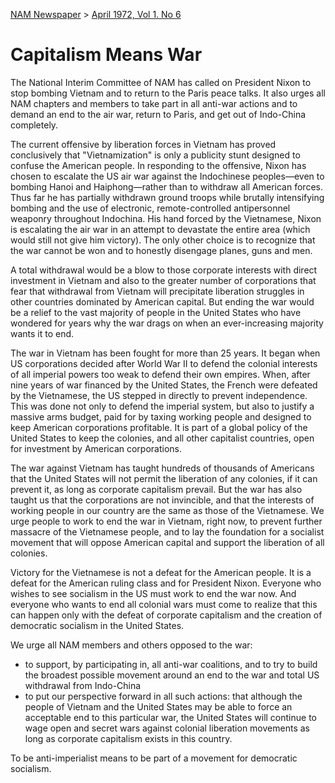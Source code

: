 [NAM Newspaper](/dsa-archive/#nam-newspaper) > [April 1972, Vol 1. No 6](/dsa-archive/#april-1972-vol-1-no-6-pdf)
# Capitalism Means War

The National Interim Committee of NAM has called on President Nixon to stop bombing Vietnam and to return to the Paris peace talks. It also urges all NAM chapters and members to take part in all anti-war actions and to demand an end to the air war, return to Paris, and get out of Indo-China completely. 

The current offensive by liberation forces in Vietnam has proved conclusively that "Vietnamization" is only a publicity stunt designed to confuse the American people. In responding to the offensive, Nixon has chosen to escalate the US air war against the Indochinese peoples—even to bombing Hanoi and Haiphong—rather than to withdraw all American forces. Thus far he has partially withdrawn ground troops while brutally intensifying bombing and the use of electronic, remote-controlled antipersonnel weaponry throughout Indochina. His hand forced by the Vietnamese, Nixon is escalating the air war in an attempt to devastate the entire area (which would still not give him victory). The only other choice is to recognize that the war cannot be won and to honestly disengage planes, guns and men. 

A total withdrawal would be a blow to those corporate interests with direct investment in Vietnam and also to the greater number of corporations that fear that withdrawal from Vietnam will precipitate liberation struggles in other countries dominated by American capital. But ending the war would be a relief to the vast majority of people in the United States who have wondered for years why the war drags on when an ever-increasing majority wants it to end. 

The war in Vietnam has been fought for more than 25 years. It began when US corporations decided after World War II to defend the colonial interests of all imperial powers too weak to defend their own empires. When, after nine years of war financed by the United States, the French were defeated by the Vietnamese, the US stepped in directly to prevent independence. This was done not only to defend the imperial system, but also to justify a massive arms budget, paid for by taxing working people and designed to keep American corporations profitable. It is part of a global policy of the United States to keep the colonies, and all other capitalist countries, open for investment by American corporations. 

The war against Vietnam has taught hundreds of thousands of Americans that the United States will not permit the liberation of any colonies, if it can prevent it, as long as corporate capitalism prevail. But the war has also taught us that the corporations are not invincible, and that the interests of working people in our country are the same as those of the Vietnamese. We urge people to work to end the war in Vietnam, right now, to prevent further massacre of the Vietnamese people, and to lay the foundation for a socialist movement that will oppose American capital and support the liberation of all colonies. 

Victory for the Vietnamese is not a defeat for the American people. It is a defeat for the American ruling class and for President Nixon. Everyone who wishes to see socialism in the US must work to end the war now. And everyone who wants to end all colonial wars must come to realize that this can happen only with the defeat of corporate capitalism and the creation of democratic socialism in the United States. 

We urge all NAM members and others opposed to the war:

- to support, by participating in, all anti-war coalitions, and to try to build the broadest possible movement around an end to the war and total US withdrawal from Indo-China
- to put our perspective forward in all such actions: that although the people of Vietnam and the United States may be able to force an acceptable end to this particular war, the United States will continue to wage open and secret wars against colonial liberation movements as long as corporate capitalism exists in this country. 

To be anti-imperialist means to be part of a movement for democratic socialism.